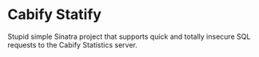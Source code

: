 # Cabify Statify

Stupid simple Sinatra project that supports quick and totally insecure SQL requests to the Cabify Statistics server.



